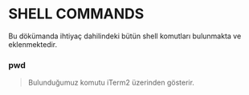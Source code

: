 # SHELL COMMANDS
Bu dökümanda ihtiyaç dahilindeki bütün shell komutları bulunmakta ve eklenmektedir.

### pwd
> Bulunduğumuz komutu iTerm2 üzerinden gösterir.
